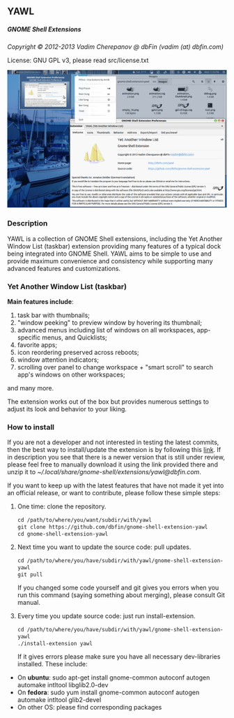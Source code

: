 ## YAWL

##### GNOME Shell Extensions

_Copyright © 2012-2013 Vadim Cherepanov @ dbFin (vadim (at) dbfin.com)_

License: GNU GPL v3, please read src/license.txt

 ![ ](src/screenshot.png?raw=true)
 
### Description
 
YAWL is a collection of GNOME Shell extensions, including the Yet Another Window List (taskbar) extension providing many features of a typical dock being integrated into GNOME Shell. YAWL aims to be simple to use and provide maximum convenience and consistency while supporting many advanced features and customizations.

### Yet Another Window List (taskbar)

**Main features include**:

1.  task bar with thumbnails;
1.  "window peeking" to preview window by hovering its thumbnail;
1.  advanced menus including list of windows on all workspaces, app-specific menus, and Quicklists;
1.  favorite apps;
1.  icon reordering preserved across reboots;
1.  window attention indicators;
1.  scrolling over panel to change workspace + "smart scroll" to search app's windows on other workspaces;

and many more.

The extension works out of the box but provides numerous settings to adjust its look and behavior to your liking.

### How to install

If you are not a developer and not interested in testing the latest commits, then the best way to install/update the extension is by following this <a href="https://extensions.gnome.org/extension/674/yawl-yet-another-window-list/" target="_blank" title="YAWL on extensions.gnome.org">link</a>. If in description you see that there is a newer version that is still under review, please feel free to manually download it using the link provided there and unzip it to _~/.local/share/gnome-shell/extensions/yawl@dbfin\.com_.

If you want to keep up with the latest features that have not made it yet into an official release, or want to contribute, please follow these simple steps:

1.  One time: clone the repository.

        cd /path/to/where/you/want/subdir/with/yawl
        git clone https://github.com/dbfin/gnome-shell-extension-yawl
        cd gnome-shell-extension-yawl

1.  Next time you want to update the source code: pull updates.

        cd /path/to/where/you/have/subdir/with/yawl/gnome-shell-extension-yawl
        git pull

    If you changed some code yourself and git gives you errors when you run this command (saying something about merging), please consult Git manual.

1.  Every time you update source code: just run install-extension.

        cd /path/to/where/you/have/subdir/with/yawl/gnome-shell-extension-yawl
        ./install-extension yawl

    If it gives errors please make sure you have all necessary dev-libraries installed. These include:

  - On **ubuntu**: sudo apt-get install gnome-common autoconf autogen automake intltool libglib2.0-dev
  - On **fedora**: sudo yum install gnome-common autoconf autogen automake intltool glib2-devel
  - On other OS: please find corresponding packages

